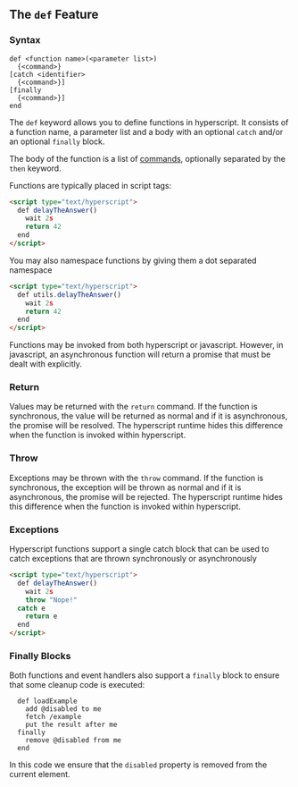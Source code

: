 
## The `def` Feature

### Syntax

```ebnf
def <function name>(<parameter list>)
  {<command>}
[catch <identifier>
  {<command>}]
[finally
  {<command>}]
end
```

The `def` keyword allows you to define functions in hyperscript. It consists of a function name, a parameter list
and a body with an optional `catch` and/or an optional `finally` block.

The body of the function is a list of [commands](/docs#commands), optionally separated by the `then` keyword.

Functions are typically placed in script tags:

```html
<script type="text/hyperscript">
  def delayTheAnswer()
    wait 2s
    return 42
  end
</script>
```

You may also namespace functions by giving them a dot separated namespace

```html
<script type="text/hyperscript">
  def utils.delayTheAnswer()
    wait 2s
    return 42
  end
</script>
```

Functions may be invoked from both hyperscript or javascript. However, in javascript, an asynchronous function will
return a promise that must be dealt with explicitly.

### Return

Values may be returned with the `return` command. If the function is synchronous, the value will be returned as normal
and if it is asynchronous, the promise will be resolved. The hyperscript runtime hides this difference when the
function is invoked within hyperscript.

### Throw

Exceptions may be thrown with the `throw` command. If the function is synchronous, the exception will be thrown as normal
and if it is asynchronous, the promise will be rejected. The hyperscript runtime hides this difference when the
function is invoked within hyperscript.

### Exceptions

Hyperscript functions support a single catch block that can be used to catch exceptions that are thrown synchronously
or asynchronously

```html
<script type="text/hyperscript">
  def delayTheAnswer()
    wait 2s
    throw "Nope!"
  catch e
    return e
  end
</script>
```

### Finally Blocks

Both functions and event handlers also support a `finally` block to ensure that some cleanup code is executed:

```hyperscript
  def loadExample
    add @disabled to me
    fetch /example
    put the result after me
  finally
    remove @disabled from me
  end
```

In this code we ensure that the `disabled` property is removed from the current element.
